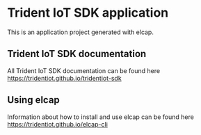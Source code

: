 # Trident IoT SDK application
This is an application project generated with elcap.

## Trident IoT SDK documentation
All Trident IoT SDK documentation can be found here https://tridentiot.github.io/tridentiot-sdk

## Using elcap
Information about how to install and use elcap can be found here https://tridentiot.github.io/elcap-cli